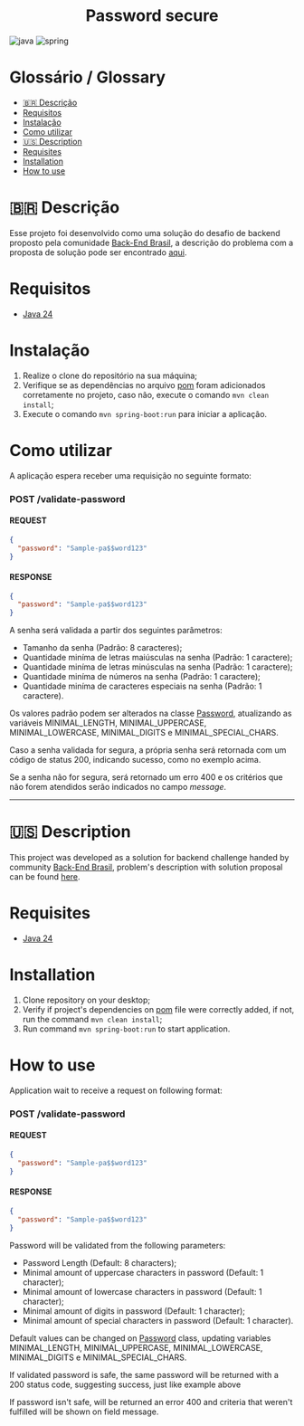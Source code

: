 [JAVA_BADGE]:https://img.shields.io/badge/java-%23ED8B00.svg?style=for-the-badge&logo=openjdk&logoColor=white
[SPRING_BADGE]: https://img.shields.io/badge/spring-%236DB33F.svg?style=for-the-badge&logo=spring&logoColor=white
<h1 align="center" style="font-weight: bold;">Password secure</h1>

![java][JAVA_BADGE]
![spring][SPRING_BADGE]

<h1 id="description-pt-br">Glossário / Glossary</h1>

- [🇧🇷 Descrição](#description-pt-br)
- [Requisitos](#requisites-pt-br)
- [Instalação](#install-pt-br)
- [Como utilizar](#usage-pt-br)
- [🇺🇸 Description](#description-en-us)
- [Requisites](#requisites-en-us)
- [Installation](#install-en-us)
- [How to use](#usage-en-us)

<h1 id="description-pt-br">🇧🇷 Descrição</h1>

Esse projeto foi desenvolvido como uma solução do desafio de backend proposto pela comunidade [Back-End Brasil](https://github.com/backend-br), 
a descrição do problema com a proposta de solução pode ser encontrado [aqui](https://github.com/backend-br/desafios/blob/master/secure-password/PROBLEM.md).

<h1 id="requisites-pt-br">Requisitos</h1>

- [Java 24](https://www.oracle.com/br/java/technologies/downloads/)

<h1 id="install-pt-br">Instalação</h1>

1. Realize o clone do repositório na sua máquina;
2. Verifique se as dependências no arquivo [pom](./pom.xml) foram adicionados corretamente no projeto, caso não, 
execute o comando `mvn clean install`;
3. Execute o comando `mvn spring-boot:run` para iniciar a aplicação.

<h1 id="usage-pt-br">Como utilizar</h1>

A aplicação espera receber uma requisição no seguinte formato: 

<h3 id="get-suppliers">POST /validate-password</h3>

#### REQUEST

```json
{
  "password": "Sample-pa$$word123"
}
```

#### RESPONSE

```json
{
  "password": "Sample-pa$$word123"
}
```

A senha será validada a partir dos seguintes parâmetros: 
- Tamanho da senha (Padrão: 8 caracteres);
- Quantidade miníma de letras maiúsculas na senha (Padrão: 1 caractere);
- Quantidade miníma de letras minúsculas na senha (Padrão: 1 caractere);
- Quantidade miníma de números na senha (Padrão: 1 caractere);
- Quantidade miníma de caracteres especiais na senha (Padrão: 1 caractere).

Os valores padrão podem ser alterados na classe [Password](./src/main/java/com/luq/secure_password/domain/Password.java), 
atualizando as variáveis MINIMAL_LENGTH, MINIMAL_UPPERCASE, MINIMAL_LOWERCASE, MINIMAL_DIGITS e MINIMAL_SPECIAL_CHARS.

Caso a senha validada for segura, a própria senha será retornada com um código de status 200, indicando sucesso, como no exemplo acima.

Se a senha não for segura, será retornado um erro 400 e os critérios que não forem atendidos serão indicados no campo _message_.

---

<h1 id="description-en-us">🇺🇸 Description</h1>

This project was developed as a solution for backend challenge handed by community [Back-End Brasil](https://github.com/backend-br),
problem's description with solution proposal can be found [here](https://github.com/backend-br/desafios/blob/master/secure-password/PROBLEM.md). 

<h1 id="requisites-en-us">Requisites</h1>

- [Java 24](https://www.oracle.com/br/java/technologies/downloads/)

<h1 id="install-en-us">Installation</h1>

1. Clone repository on your desktop;
2. Verify if project's dependencies on [pom](./pom.xml) file were correctly added, if not, run the command `mvn clean install`;
3. Run command `mvn spring-boot:run` to start application.

<h1 id="usage-en-us">How to use</h1>

Application wait to receive a request on following format:

<h3 id="get-suppliers">POST /validate-password</h3>

#### REQUEST

```json
{
  "password": "Sample-pa$$word123"
}
```

#### RESPONSE

```json
{
  "password": "Sample-pa$$word123"
}
```

Password will be validated from the following parameters:
- Password Length (Default: 8 characters);
- Minimal amount of uppercase characters in password (Default: 1 character);
- Minimal amount of lowercase characters in password (Default: 1 character);
- Minimal amount of digits in password (Default: 1 character);
- Minimal amount of special characters in password (Default: 1 character).

Default values can be changed on [Password](./src/main/java/com/luq/secure_password/domain/Password.java) class,
updating variables MINIMAL_LENGTH, MINIMAL_UPPERCASE, MINIMAL_LOWERCASE, MINIMAL_DIGITS e MINIMAL_SPECIAL_CHARS.

If validated password is safe, the same password will be returned with a 200 status code, suggesting success, just like example above

If password isn't safe, will be returned an error 400 and criteria that weren't fulfilled will be shown on field message.